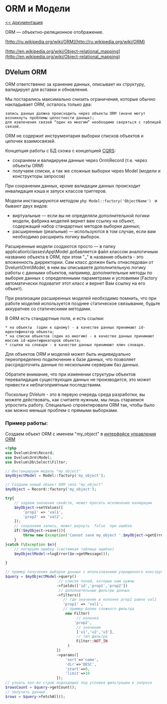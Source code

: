 ORM и Модели
===

[<< документация](readme.md)

ORM — объектно-реляционное отображение.

[http://ru.wikipedia.org/wiki/ORM](http://ru.wikipedia.org/wiki/ORM)

[http://en.wikipedia.org/wiki/Object-relational_mapping](http://en.wikipedia.org/wiki/Object-relational_mapping)

## DVelum ORM

ORM ответственно за хранение данных, описывает их структуру, валидирует для вставки и обновления.

Мы постарались максимально снизить ограничения, которые обычно накладывает ORM, осталось только два:

    запись данных должна происходить через объекты ORM (иначе могут возникнуть проблемы целостности данных);
    для извлечения связей “один ко многим” необходимо сверяться с таблицей связей.

ORM не содержит инструментария выборки списков объектов и цепочек взаимосвязей.

Концепция работы с БД схожа с концепцией [CQRS](https://ru.wikipedia.org/wiki/CQRS):
* сохраняем и валидируем данные через Orm\Record (т.е. через объекты ORM)
* получаем списки, а так же сложные выборки через Model (модели и конструкторы запросов)

При сохранении данных, кроме валидации данных происходит инвалидация кэша и запуск классов триггеров.


Модели инстанцируются методом 
```php Model::factory('ObjectName') ``` 
и бывают двух видов:

* виртуальные — если вы не определяли дополнительной логики модели, фабрика моделей вернет вам ссылку на объект, содержащий набор стандартных методов выборки данных;
* расширенные (реальные) — используются в том случае, если вам необходимо расширить логику выборок.

Расширенные модели создаются просто — в папку application\classes\App\Model добавляется файл классом аналогичным названию 
объекта в ORM, при этом "_" в название объекта  - это вложенность дирректории.
Сам класс должен быть отнаследован от Dvelum\Orm\Model, в нем вы описываете дополнительную логику работы с данными объектов,
 например, дополнительные методы по выборке данных с определенными параметрами и условиями 
 (Factory автоматически подхватит этот класс и вернет Вам ссылку на его объект).

При реализации расширенных моделей необходимо помнить, что при работе моделей используется позднее статическое связывание,
 будьте аккуратнее со статическими методами.


В ORM есть стандартные поля, и есть ссылки:

    * на объекты  (один к одному) - в качестве данных принимают id-идентификатор объекта;
    * на списки объектов (один ко многим) - в качестве данных принимают массив id-идентификаторов объекта;
    * ссылки на словари - в качестве данных принимают ключ словаря.


Для объектов ORM  и моделей может быть индивидуально переопределено подключение к базе данных, 
что позволяет рассредоточить данные по нескольким серверам баз данных.

Обратите внимание, что при изменении структуры объектов перевалидация существующих данных не производится, 
это может привести к неблагоприятным последствиям.


Поскольку DVelum - это в первую очередь среда разработки, вы можете действовать, как считаете нужным, мы лишь стараемся 
упростить работу. Специально спроектировали ORM так, чтобы было как можно меньше проблем с прямыми выборками.

### Пример работы:

Создаем объект ORM с именем  "my_object" в [интерфейсе управления ORM](orm_main.md)

```php
<?php
use Dvelum\Orm\Record;
use Dvelum\Orm\Model;
use Dvelum\Db\Select\Filter;

// Инстанцируем модель "my_object"
$myObjectModel = Model::factory('my_object');

// Создаем новый объект ORM типа "my_object"
$myObject = Record::factory('my_object');

try{
    // задаем значения свойств, может бросить исключение валидации
    $myObject->setValues([
        'prop1' => 'val1',
        'prop2' => 'val2',
    ]);
    // сохраняем запись, может вернуть  false  при ошибке
    if(!$myObject->save()){
        throw new Exception('Cannot save my_object '.$myObject->getErrors());
    }   
}catch (\Exception $e){
    // логируем ошибку (системная таблица ошибок)
    $myObjectModel->logError($e->getMessage());
    
}

// пример получения выборки данных с ипользованием упрощенного конструктора запросов
$query = $myObjectModel->query()
                        // список полей, которые нам нужны
                       ->fields(['id','prop1','prop2'])
                        // дополнительные фильтры данных
                       ->filters([
                          // где значение в колонке prop1 равно val1
                          'prop1' => 'val1',
                          // пример более сложного фильтра  
                           new Filter(
                                // колонка
                               'prop2',
                                // значение
                                ['v1','v2','v3'],
                                // тип фильтра
                                Filter::NOT_IN
                            )
                       ])
                       ->params([
                           'sort'=>'name',
                           'dir'=>'DESC',
                           'start'=>0,
                           'limit'=>10
                       ]);
// узнать кол-во строк подходящих под условия фильтрации в запросе
$rowsCount = $query->getCount();
// получить данные
$rows = $query->fetchAll();

```